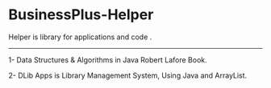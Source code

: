 # BusinessPlus-Helper

Helper is library for applications and code .
____________________________________________

1- Data Structures & Algorithms in Java  Robert Lafore Book.

2- DLib Apps is Library Management System, Using Java and ArrayList.



